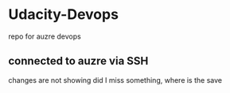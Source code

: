 # Udacity-Devops
repo for auzre devops 
## connected to auzre via SSH 
changes are not showing did I miss something, where is the save 